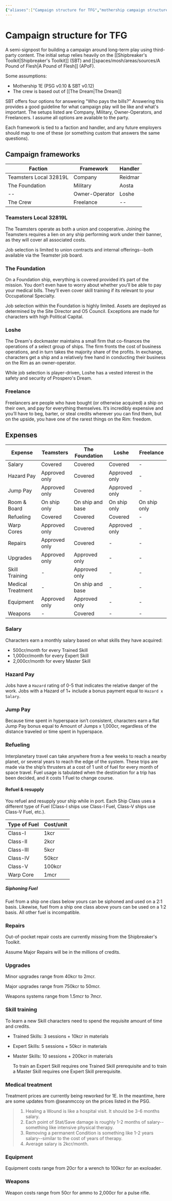 ```yaml
---
{"aliases":["Campaign structure for TFG","mothership campaign structure"],"date-created":"2023-04-14T00:04","date-modified":"2023-04-17T13:17","dg-publish":true,"linter-yaml-title-alias":"Campaign structure for TFG","tags":["mosh"],"title":"Campaign structure for TFG","permalink":"/spaces/mosh/support/campaign-structure-for-tfg/","dgPassFrontmatter":true}
---
```



# Campaign structure for TFG

A semi-signpost for building a campaign around long-term play using third-party content. The initial setup relies heavily on the [[Shipbreaker's Toolkit\|Shipbreaker's Toolkit]] (SBT) and [[spaces/mosh/areas/sources/A Pound of Flesh\|A Pound of Flesh]] (APoF).

Some assumptions:

- Mothership 1E (PSG v0.10 & SBT v0.12)
- The crew is based out of [[The Dream\|The Dream]]

SBT offers four options for answering "Who pays the bills?" Answering this provides a good guideline for what campaign play will be like and what's important. The setups listed are Company, Military, Owner-Operators, and Freelancers. I assume all options are available to the party.

Each framework is tied to a faction and handler, and any future employers should map to one of these (or something custom that answers the same questions).

## Campaign frameworks

| Faction                | Framework      | Handler |
| ---------------------- | -------------- | ------- |
| Teamsters Local 32819L | Company        | Reidmar |
| The Foundation         | Military       | Aosta   |
| --                     | Owner-Operator | Loshe   |
| The Crew               | Freelance      | --      |

### Teamsters Local 32819L

The Teamsters operate as both a union and cooperative. Joining the Teamsters requires a lien on any ship performing work under their banner, as they will cover all associated costs.

Job selection is limited to union contracts and internal offerings--both available via the Teamster job board.

### The Foundation

On a Foundation ship, everything is covered provided it’s part of the mission. You don’t even have to worry about whether you’ll be able to pay your medical bills. They’ll even cover skill training if its relevant to your Occupational Specialty.

Job selection within the Foundation is highly limited. Assets are deployed as determined by the Site Director and O5 Council. Exceptions are made for characters with high Political Capital.

### Loshe

The Dream's dockmaster maintains a small firm that co-finances the operations of a select group of ships. The firm fronts the cost of business operations, and in turn takes the majority share of the profits. In exchange, characters get a ship and a relatively free hand in conducting their business on the Rim as an owner-operator.

While job selection is player-driven, Loshe has a vested interest in the safety and security of Prospero's Dream.

### Freelance

Freelancers are people who have bought (or otherwise acquired) a ship on their own, and pay for everything themselves. It’s incredibly expensive and you’ll have to beg, barter, or steal credits wherever you can find them, but on the upside, you have one of the rarest things on the Rim: freedom.

## Expenses

| Expense           | Teamsters     | The Foundation   | Loshe         | Freelance    |
| ----------------- | ------------- | ---------------- | ------------- | ------------ |
| Salary            | Covered       | Covered          | Covered       | -            |
| Hazard Pay        | Approved only | Covered          | Approved only | -            |
| Jump Pay          | Approved only | Covered          | Approved only | -            |
| Room & Board      | On ship only  | On ship and base | On ship only  | On ship only |
| Refueling         | Covered       | Covered          | Covered       | -            |
| Warp Cores        | Approved only | Covered          | Approved only | -            |
| Repairs           | Approved only | Covered          | -             | -            |
| Upgrades          | Approved only | Approved only    | -             | -            |
| Skill Training    | -             | Approved only    | -             | -            |
| Medical Treatment | -             | On ship and base | -             | -            |
| Equipment         | Approved only | Approved only    | -             | -            |
| Weapons           | -             | Covered          | -             | -            |

### Salary

Characters earn a monthly salary based on what skills they have acquired:

- 500cr/month for every Trained Skill
- 1,000cr/month for every Expert Skill
- 2,000cr/month for every Master Skill

### Hazard Pay

Jobs have a `Hazard` rating of 0-5 that indicates the relative danger of the work. Jobs with a Hazard of 1+ include a bonus payment equal to `Hazard x Salary`.

### Jump Pay

Because time spent in hyperspace isn’t consistent, characters earn a flat Jump Pay bonus equal to Amount of Jumps x 1,000cr, regardless of the distance traveled or time spent in hyperspace.

### Refueling

Interplanetary travel can take anywhere from a few weeks to reach a nearby planet, or several years to reach the edge of the system. These trips are made via the ship’s thrusters at a cost of 1 unit of fuel for every month of space travel. Fuel usage is tabulated when the destination for a trip has been decided, and it costs 1 Fuel to change course.

#### Refuel & resupply

You refuel and resupply your ship while in port. Each Ship Class uses a different type of Fuel (Class-I ships use Class-I Fuel, Class-V ships use Class-V Fuel, etc.).

| Type of Fuel | Cost/unit |
| ------------ | --------- |
| Class-I      | 1kcr      |
| Class-II     | 2kcr      |
| Class-III    | 5kcr      |
| Class-IV     | 50kcr     |
| Class-V      | 100kcr    |
| Warp Core    | 1mcr      | 

##### Siphoning Fuel

Fuel from a ship one class below yours can be siphoned and used on a 2:1 basis. Likewise, fuel from a ship one class above yours can be used on a 1:2 basis. All other fuel is incompatible.

### Repairs

Out-of-pocket repair costs are currently missing from the Shipbreaker's Toolkit.

Assume Major Repairs will be in the millions of credits.

### Upgrades

Minor upgrades range from 40kcr to 2mcr.

Major upgrades range from 750kcr to 50mcr.

Weapons systems range from 1.5mcr to 7mcr.

### Skill training

To learn a new Skill characters need to spend the requisite amount of time and credits.

- Trained Skills: 3 sessions + 10kcr in materials
- Expert Skills: 5 sessions + 50kcr in materials
- Master Skills: 10 sessions + 200kcr in materials
  
  To train an Expert Skill requires one Trained Skill prerequisite and to train a Master Skill requires one Expert Skill prerequisite.

### Medical treatment

Treatment prices are currently being reworked for 1E. In the meantime, here are some updates from @seanmccoy on the prices listed in the PSG.

>1. Healing a Wound is like a hospital visit. It should be 3-6 months salary. 
>2. Each point of Stat/Save damage is roughly 1-2 months of salary--something like intensive physical therapy. 
>3. Removing a permanent Condition is something like 1-2 years salary--similar to the cost of years of therapy.
>4. Average salary is 2kcr/month.

### Equipment

Equipment costs range from 20cr for a wrench to 100kcr for an exoloader.

### Weapons

Weapon costs range from 50cr for ammo to 2,000cr for a pulse rifle.
